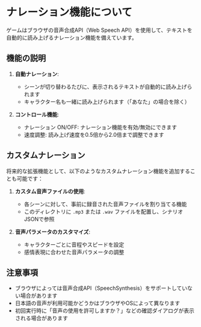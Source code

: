 # ナレーション機能について

ゲームはブラウザの音声合成API（Web Speech API）を使用して、テキストを自動的に読み上げるナレーション機能を備えています。

## 機能の説明

1. **自動ナレーション**: 
   - シーンが切り替わるたびに、表示されるテキストが自動的に読み上げられます
   - キャラクター名も一緒に読み上げられます（「あなた」の場合を除く）

2. **コントロール機能**:
   - ナレーション ON/OFF: ナレーション機能を有効/無効にできます
   - 速度調整: 読み上げ速度を0.5倍から2.0倍まで調整できます

## カスタムナレーション

将来的な拡張機能として、以下のようなカスタムナレーション機能を追加することも可能です：

1. **カスタム音声ファイルの使用**:
   - 各シーンに対して、事前に録音された音声ファイルを割り当てる機能
   - このディレクトリに `.mp3` または `.wav` ファイルを配置し、シナリオJSONで参照

2. **音声パラメータのカスタマイズ**:
   - キャラクターごとに音程やスピードを設定
   - 感情表現に合わせた音声パラメータの調整

## 注意事項

- ブラウザによっては音声合成API（SpeechSynthesis）をサポートしていない場合があります
- 日本語の音声が利用可能かどうかはブラウザやOSによって異なります
- 初回実行時に「音声の使用を許可しますか？」などの確認ダイアログが表示される場合があります
